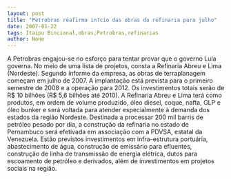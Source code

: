 ```yaml
---
layout: post
title: "Petrobras reafirma in?cio das obras da refinaria para julho"
date: 2007-01-22
tags: Itaipu Bincional,obras,Petrobras,refinarias
author: None
---
```

A Petrobras engajou-se no esforço para tentar provar que o governo Lula governa.
No meio de uma lista de projetos, consta a Refinaria Abreu e Lima (Nordeste).
Segundo informe da empresa, as obras de terraplanagem começam em julho de 2007.
A implantação está prevista para o primeiro semestre de 2008 e a operação para 2012. Os investimentos totais serão de R$ 10 bilhões (R$ 5,6 bilhões até 2010).
A Refinaria Abreu e Lima terá como produtos, em ordem de volume produzido, óleo diesel, coque, nafta, GLP e óleo bunker e será voltada para atender especialmente à demanda dos estados da região Nordeste.
Destinada a processar 200 mil barris de petróleo pesado por dia, a construção da refinaria no estado de Pernambuco será efetivada em associação com a PDVSA, estatal da Venezuela. 
Estão previstos investimentos em infra-estrutura portuária, abastecimento de água, construção de emissário para efluentes, construção de linha de transmissão de energia elétrica, dutos para escoamento de petróleo e derivados, além de investimentos em projetos sociais na região. 